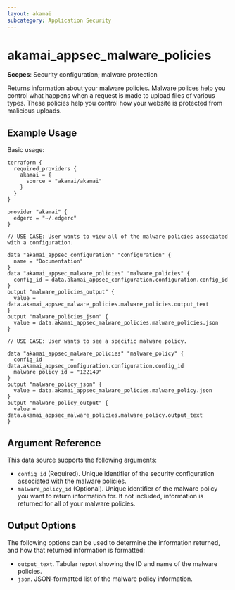 ```yaml
---
layout: akamai
subcategory: Application Security
---
```


# akamai_appsec_malware_policies

**Scopes**: Security configuration; malware protection

Returns information about your malware policies. Malware polices help you control what happens when a request is made to upload files of various types. These policies help you control how your website is protected from malicious uploads.

## Example Usage

Basic usage:

```
terraform {
  required_providers {
    akamai = {
      source = "akamai/akamai"
    }
  }
}

provider "akamai" {
  edgerc = "~/.edgerc"
}

// USE CASE: User wants to view all of the malware policies associated with a configuration.

data "akamai_appsec_configuration" "configuration" {
  name = "Documentation"
}
data "akamai_appsec_malware_policies" "malware_policies" {
  config_id = data.akamai_appsec_configuration.configuration.config_id
}
output "malware_policies_output" {
  value = data.akamai_appsec_malware_policies.malware_policies.output_text
}
output "malware_policies_json" {
  value = data.akamai_appsec_malware_policies.malware_policies.json
}

// USE CASE: User wants to see a specific malware policy.

data "akamai_appsec_malware_policies" "malware_policy" {
  config_id         = data.akamai_appsec_configuration.configuration.config_id
  malware_policy_id = "122149"
}
output "malware_policy_json" {
  value = data.akamai_appsec_malware_policies.malware_policy.json
}
output "malware_policy_output" {
  value = data.akamai_appsec_malware_policies.malware_policy.output_text
}
```

## Argument Reference

This data source supports the following arguments:

- `config_id` (Required). Unique identifier of the security configuration associated with the malware policies.
- `malware_policy_id` (Optional). Unique identifier of the malware policy you want to return information for. If not included, information is returned for all of your malware policies.

## Output Options

The following options can be used to determine the information returned, and how that returned information is formatted:

- `output_text`. Tabular report showing the ID and name of the malware policies.
- `json`. JSON-formatted list of the malware policy information.
